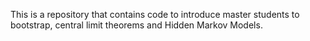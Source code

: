 This is a repository that contains code to introduce master students to bootstrap, central limit theorems and Hidden Markov Models.
